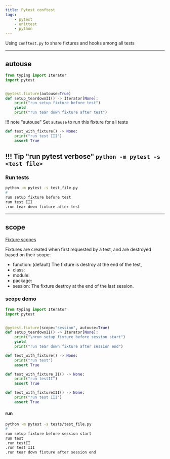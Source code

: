 ```yaml
---
title: Pytest conftest
tags:
    - pytest
    - unittest
    - python
---
```


Using `conftest.py` to share fixtures and hooks among all tests

---

## autouse

```python title="conftest.py"
from typing import Iterator
import pytest


@pytest.fixture(autouse=True)
def setup_teardownII() -> Iterator[None]:
    print("run setup fixture before test")
    yield
    print("run tear down fixture after test")
```

!!! note "autouse"
    Set `autouse` to run this fixture for all tests
     


```python title="test_file.py"
def test_with_fixture() -> None:
    print("run test III")
    assert True
```

!!! Tip "run pytest verbose"
    ```
    python -m pytest -s <test file>
    ```
---

### Run tests
```bash
python -m pytest -s test_file.py
#
run setup fixture before test
run test III
.run tear down fixture after test
```

---

## scope

[Fixture scopes](https://docs.pytest.org/en/6.2.x/fixture.html)

Fixtures are created when first requested by a test, and are destroyed based on their scope:

- function: (default) The fixture is destroy at the end of the test,
- class: 
- module:
- package:
- session: The fixture destroy at the end of the last session.


### scope demo

```python title="conftest.py"
from typing import Iterator
import pytest


@pytest.fixture(scope="session", autouse=True)
def setup_teardownII() -> Iterator[None]:
    print("\nrun setup fixture before session start")
    yield
    print("run tear down fixture after session end")
```

```python title="test_file.py"
def test_with_fixture() -> None:
    print("run test")
    assert True

def test_with_fixture_II() -> None:
    print("run testII")
    assert True

def test_with_fixtureIII() -> None:
    print("run test III")
    assert True
```

#### run

```bash linenums="1" hl_lines="3 7"
python -m pytest -s tests/test_file.py
#
run setup fixture before session start
run test
.run testII
.run test III
.run tear down fixture after session end
```